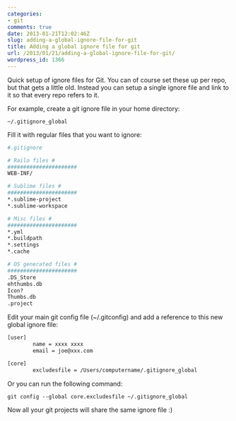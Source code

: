 ```yaml
---
categories:
- git
comments: true
date: 2013-01-21T12:02:46Z
slug: adding-a-global-ignore-file-for-git
title: Adding a global ignore file for git
url: /2013/01/21/adding-a-global-ignore-file-for-git/
wordpress_id: 1366
---
```


Quick setup of ignore files for Git. You can of course set these up per repo, but that gets a little old. Instead you can setup a single ignore file and link to it so that every repo refers to it.

For example, create a git ignore file in your home directory:

```
~/.gitignore_global
```

Fill it with regular files that you want to ignore:

``` bash
#.gitignore

# Railo files #
######################
WEB-INF/

# Sublime files #
######################
*.sublime-project
*.sublime-workspace

# Misc files #
######################
*.yml
*.buildpath
*.settings
*.cache

# OS generated files #
######################
.DS_Store
ehthumbs.db
Icon?
Thumbs.db
.project
```

Edit your main git config file (~/.gitconfig) and add a reference to this new global ignore file:

``` bash
[user]
        name = xxxx xxxx
        email = joe@xxx.com

[core]
        excludesfile = /Users/computername/.gitignore_global
```

Or you can run the following command:

```
git config --global core.excludesfile ~/.gitignore_global
```

Now all your git projects will share the same ignore file :)

